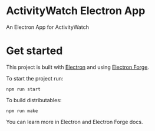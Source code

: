 # ActivityWatch Electron App

An Electron App for ActivityWatch


# Get started

This project is built with [Electron](https://www.electronjs.org/) and using [Electron Forge](https://www.electronforge.io/).

To start the project run:

    npm run start

To build distributables:

    npm run make

You can learn more in Electron and Electron Forge docs.

